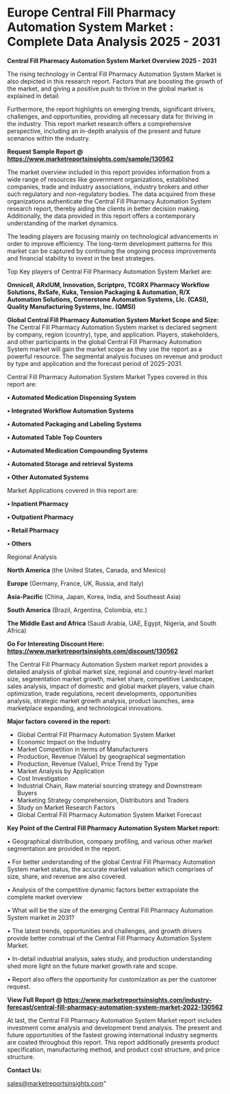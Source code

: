 # Europe Central Fill Pharmacy Automation System Market : Complete Data Analysis 2025 - 2031

<Strong> Central Fill Pharmacy Automation System Market Overview 2025 - 2031</strong>

The rising technology in Central Fill Pharmacy Automation System Market is also depicted in this research report. Factors that are boosting the growth of the market, and giving a positive push to thrive in the global market is explained in detail.

Furthermore, the report highlights on emerging trends, significant drivers, challenges, and opportunities, providing all necessary data for thriving in the industry. This report market research offers a comprehensive perspective, including an in-depth analysis of the present and future scenarios within the industry.

<strong>Request Sample Report @ <a href=https://www.marketreportsinsights.com/sample/130562>https://www.marketreportsinsights.com/sample/130562</a></strong>

The market overview included in this report provides information from a wide range of resources like government organizations, established companies, trade and industry associations, industry brokers and other such regulatory and non-regulatory bodies. The data acquired from these organizations authenticate the Central Fill Pharmacy Automation System research report, thereby aiding the clients in better decision making. Additionally, the data provided in this report offers a contemporary understanding of the market dynamics.

The leading players are focusing mainly on technological advancements in order to improve efficiency. The long-term development patterns for this market can be captured by continuing the ongoing process improvements and financial stability to invest in the best strategies.

Top Key players of Central Fill Pharmacy Automation System Market are:

<strong>Omnicell, ARxIUM, Innovation, Scriptpro, TCGRX Pharmacy Workflow Solutions, RxSafe, Kuka, Tension Packaging & Automation, R/X Automation Solutions, Cornerstone Automation Systems, Llc. (CASI), Quality Manufacturing Systems, Inc. (QMSI)</strong>

<strong><b>Global Central Fill Pharmacy Automation System Market Scope and Size:</b></strong>
The Central Fill Pharmacy Automation System market is declared segment by company, region (country), type, and application. Players, stakeholders, and other participants in the global Central Fill Pharmacy Automation System market will gain the market scope as they use the report as a powerful resource. The segmental analysis focuses on revenue and product by type and application and the forecast period of 2025-2031.

Central Fill Pharmacy Automation System Market Types covered in this report are:

<strong>• Automated Medication Dispensing System

• Integrated Workflow Automation Systems

• Automated Packaging and Labeling Systems

• Automated Table Top Counters

• Automated Medication Compounding Systems

• Automated Storage and retrieval Systems

• Other Automated Systems</strong>

Market Applications covered in this report are:

<strong>• Inpatient Pharmacy

• Outpatient Pharmacy

• Retail Pharmacy

• Others</strong> 

Regional Analysis

<strong>North America</strong> (the United States, Canada, and Mexico)

<strong>Europe</strong> (Germany, France, UK, Russia, and Italy)

<strong>Asia-Pacific</strong> (China, Japan, Korea, India, and Southeast Asia)

<strong>South America</strong> (Brazil, Argentina, Colombia, etc.)

<strong>The Middle East and Africa</strong> (Saudi Arabia, UAE, Egypt, Nigeria, and South Africa)

<strong>Go For Interesting Discount Here: <a href=https://www.marketreportsinsights.com/discount/130562>https://www.marketreportsinsights.com/discount/130562</a></strong>

The Central Fill Pharmacy Automation System market report provides a detailed analysis of global market size, regional and country-level market size, segmentation market growth, market share, competitive Landscape, sales analysis, impact of domestic and global market players, value chain optimization, trade regulations, recent developments, opportunities analysis, strategic market growth analysis, product launches, area marketplace expanding, and technological innovations.

<strong><b>Major factors covered in the report:</b></strong>
<ul>
  <li>Global Central Fill Pharmacy Automation System Market </li>
  <li>Economic Impact on the Industry</li>
  <li>Market Competition in terms of Manufacturers</li>
  <li>Production, Revenue (Value) by geographical segmentation</li>
  <li>Production, Revenue (Value), Price Trend by Type</li>
  <li>Market Analysis by Application</li>
  <li>Cost Investigation</li>
  <li>Industrial Chain, Raw material sourcing strategy and Downstream Buyers</li>
  <li>Marketing Strategy comprehension, Distributors and Traders</li>
  <li>Study on Market Research Factors</li>
  <li>Global Central Fill Pharmacy Automation System Market Forecast</li>
</ul>

<strong><b>Key Point of the Central Fill Pharmacy Automation System Market report:</b></strong>

• Geographical distribution, company profiling, and various other market segmentation are provided in the report.

• For better understanding of the global Central Fill Pharmacy Automation System market status, the accurate market valuation which comprises of size, share, and revenue are also covered.

• Analysis of the competitive dynamic factors better extrapolate the complete market overview

• What will be the size of the emerging Central Fill Pharmacy Automation System market in 2031?

• The latest trends, opportunities and challenges, and growth drivers provide better construal of the Central Fill Pharmacy Automation System Market.

• In-detail industrial analysis, sales study, and production understanding shed more light on the future market growth rate and scope.

• Report also offers the opportunity for customization as per the customer request.

<strong><b>View Full Report @ <a href=https://www.marketreportsinsights.com/industry-forecast/central-fill-pharmacy-automation-system-market-2022-130562>https://www.marketreportsinsights.com/industry-forecast/central-fill-pharmacy-automation-system-market-2022-130562</a></b></strong>


At last, the Central Fill Pharmacy Automation System Market report includes investment come analysis and development trend analysis. The present and future opportunities of the fastest growing international industry segments are coated throughout this report. This report additionally presents product specification, manufacturing method, and product cost structure, and price structure.

<strong>Contact Us:</strong>

sales@marketreportsinsights.com"
